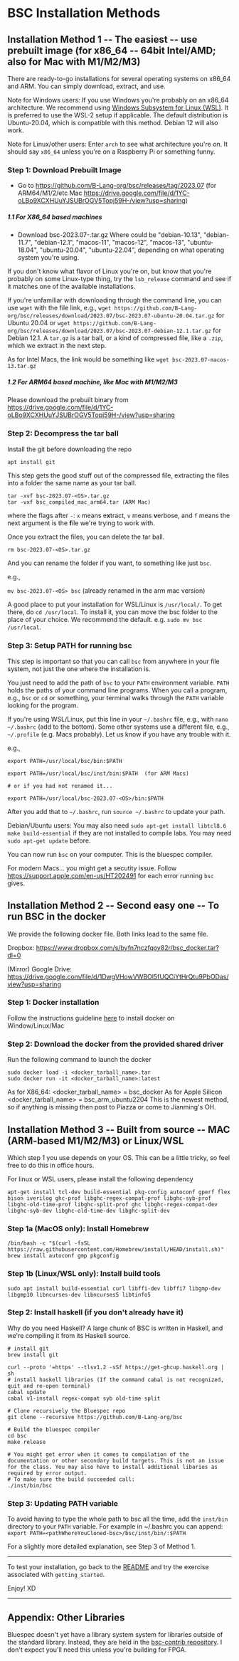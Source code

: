 # BSC Installation Methods


## Installation Method 1 -- The easiest -- use prebuilt image (for x86_64 -- 64bit Intel/AMD; also for Mac with M1/M2/M3)

There are ready-to-go installations for several operating systems on x86_64 and ARM. You can simply download, extract, and use.

Note for Windows users: If you use Windows you're probably on an x86_64 architecture. We recommend using [Windows Subsystem for Linux (WSL)](https://learn.microsoft.com/en-us/windows/wsl/install). It is preferred to use the WSL-2 setup if applicable. The default distribution is Ubuntu-20.04, which is compatible with this method. Debian 12 will also work.

Note for Linux/other users: Enter `arch` to see what architecture you're on. It should say `x86_64` unless you're on a Raspberry Pi or something funny.

### Step 1: Download Prebuilt Image
- Go to https://github.com/B-Lang-org/bsc/releases/tag/2023.07 (for ARM64/M1/2/etc Mac https://drive.google.com/file/d/1YC-oLBo9XCXHUuYJSUBrOGV5Topj59H-/view?usp=sharing)
##### 1.1 For X86_64 based machines
- Download bsc-2023.07-<OS>.tar.gz
Where <OS> could be "debian-10.13", "debian-11.7", "debian-12.1", "macos-11", "macos-12", "macos-13", "ubuntu-18.04", "ubuntu-20.04", "ubuntu-22.04", depending on what operating system you're using.

If you don't know what flavor of Linux you're on, but know that you're probably on some Linux-type thing, try the `lsb_release` command and see if it matches one of the available installations.

If you're unfamiliar with downloading through the command line, you can use `wget` with the file link, e.g., `wget https://github.com/B-Lang-org/bsc/releases/download/2023.07/bsc-2023.07-ubuntu-20.04.tar.gz` for Ubuntu 20.04 or `wget https://github.com/B-Lang-org/bsc/releases/download/2023.07/bsc-2023.07-debian-12.1.tar.gz` for Debian 12.1. A `tar.gz` is a tar ball, or a kind of compressed file, like a `.zip`, which we extract in the next step.

As for Intel Macs, the link would be something like `wget bsc-2023.07-macos-13.tar.gz`

##### 1.2 For ARM64 based machine, like Mac with M1/M2/M3
Please download the prebuilt binary from https://drive.google.com/file/d/1YC-oLBo9XCXHUuYJSUBrOGV5Topj59H-/view?usp=sharing

### Step 2: Decompress the tar ball

Install the git before downloading the repo
```bash
apt install git
```

This step gets the good stuff out of the compressed file, extracting the files into a folder the same name as your tar ball.
```
tar -xvf bsc-2023.07-<OS>.tar.gz
tar -vxf bsc_compiled_mac_arm64.tar (ARM Mac)
```

where the flags after `-`: `x` means e**x**tract, `v` means **v**erbose, and `f` means the next argument is the **f**ile we're trying to work with.

Once you extract the files, you can delete the tar ball.

```
rm bsc-2023.07-<OS>.tar.gz
```

And you can rename the folder if you want, to something like just `bsc`.

e.g.,

`mv bsc-2023.07-<OS> bsc` (already renamed in the arm mac version)

A good place to put your installation for WSL/Linux is `/usr/local/`. To get there, do `cd /usr/local`. 
To install it, you can move the bsc folder to the place of your choice. We recommend the default. e.g. `sudo mv bsc /usr/local`.

### Step 3: Setup PATH for running bsc
This step is important so that you can call `bsc` from anywhere in your file system, not just the one where the installation is.

You just need to add the path of `bsc` to your `PATH` environment variable. `PATH` holds the paths of your command line programs. When you call a program, e.g., `bsc` or `cd` or something, your terminal walks through the `PATH` variable looking for the program.

If you're using WSL/Linux, put this line in your `~/.bashrc` file, e.g., with `nano ~/.bashrc` (add to the bottom). Some other systems use a different file, e.g., `~/.profile` (e.g. Macs probably). Let us know if you have any trouble with it.

e.g.,
```
export PATH=/usr/local/bsc/bin:$PATH

export PATH=/usr/local/bsc/inst/bin:$PATH  (for ARM Macs)

# or if you had not renamed it...

export PATH=/usr/local/bsc-2023.07-<OS>/bin:$PATH
```


After you add that to `~/.bashrc`, run `source ~/.bashrc` to update your path.

Debian/Ubuntu users: You may also need `sudo apt-get install libtcl8.6 make build-essential` if they are not installed to compile labs. You may need `sudo apt-get update` before. 

You can now run `bsc` on your computer. This is the bluespec compiler.

For modern Macs... you might get a secutity issue. Follow https://support.apple.com/en-us/HT202491 for each error running `bsc` gives.

## Installation Method 2 -- Second easy one -- To run BSC in the docker

We provide the following docker file. Both links lead to the same file.

Dropbox: https://www.dropbox.com/s/byfn7nczfqoy82r/bsc_docker.tar?dl=0

(Mirror) Google Drive: https://drive.google.com/file/d/1DwgVHowVWBOl5fUQCiYtHrQtu9PbODas/view?usp=sharing

### Step 1: Docker installation
Follow the instructions guideline [here](https://docs.docker.com/engine/install/) to install docker on Window/Linux/Mac

### Step 2: Download the docker from the provided shared driver

Run the following command to launch the docker
```
sudo docker load -i <docker_tarball_name>.tar
sudo docker run -it <docker_tarball_name>:latest
```

As for X86_64: <docker_tarball_name> = bsc_docker 
As for Apple Silicon <docker_tarball_name> = bsc_arm_ubuntu2204
This is the newest method, so if anything is missing then post to Piazza or come to Jianming's OH.

## Installation Method 3 -- Built from source -- MAC (ARM-based M1/M2/M3) or Linux/WSL

Which step 1 you use depends on your OS. This can be a little tricky, so feel free to do this in office hours.

For linux or WSL users, please install the following dependency
```
apt-get install tcl-dev build-essential pkg-config autoconf gperf flex bison iverilog ghc-prof libghc-regex-compat-prof libghc-syb-prof libghc-old-time-prof libghc-split-prof ghc libghc-regex-compat-dev libghc-syb-dev libghc-old-time-dev libghc-split-dev
```

### Step 1a (MacOS only): Install Homebrew
```
/bin/bash -c "$(curl -fsSL https://raw.githubusercontent.com/Homebrew/install/HEAD/install.sh)"
brew install autoconf gmp pkgconfig

```

### Step 1b (Linux/WSL only): Install build tools
```
sudo apt install build-essential curl libffi-dev libffi7 libgmp-dev libgmp10 libncurses-dev libncurses5 libtinfo5
```

### Step 2: Install haskell (if you don't already have it)
Why do you need Haskell? A large chunk of BSC is written in Haskell, and we're compiling it from its Haskell source.

```
# install git
brew install git

curl --proto '=https' --tlsv1.2 -sSf https://get-ghcup.haskell.org | sh
# install haskell libraries (If the command cabal is not recognized, quit and re-open terminal)
cabal update
cabal v1-install regex-compat syb old-time split

# Clone recursively the Bluespec repo
git clone --recursive https://github.com/B-Lang-org/bsc

# Build the bluespec compiler
cd bsc
make release

# You might get error when it comes to compilation of the documentation or other secondary build targets. This is not an issue for the class. You may also have to install additional libaries as required by error output.
# To make sure the build succeeded call:
./inst/bin/bsc

``` 

### Step 3: Updating PATH variable
To avoid having to type the whole path to bsc all the time, add the `inst/bin` directory to your `PATH` variable. For example in ~/.bashrc you can append:
```export PATH=<pathWhereYouCloned-bsc>/bsc/inst/bin/:$PATH```

For a slightly more detailed explanation, see Step 3 of Method 1.

---

To test your installation, go back to the [README](/README.md) and try the exercise associated with `getting_started`.

Enjoy! XD

---

## Appendix: Other Libraries
Bluespec doesn't yet have a library system system for libraries outside of the standard library. Instead, they are held in the [bsc-contrib repository](https://github.com/B-Lang-org/bsc-contrib). I don't expect you'll need this unless you're building for FPGA.
